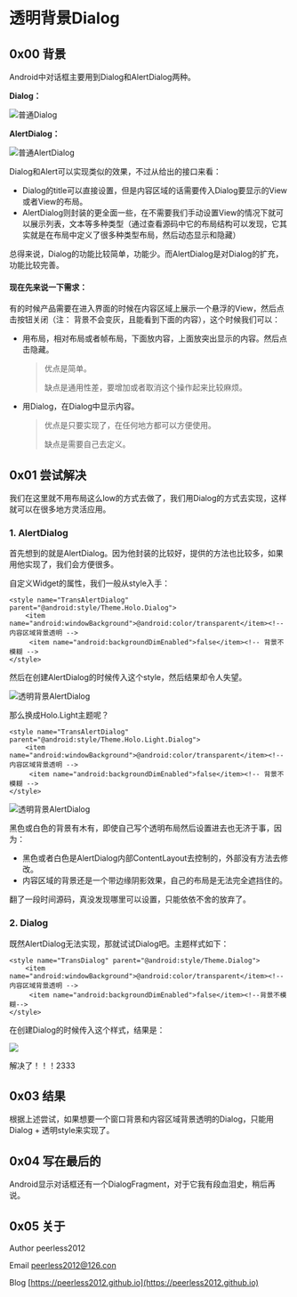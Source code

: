 # 透明背景Dialog

## 0x00 背景
Android中对话框主要用到Dialog和AlertDialog两种。

__Dialog：__

![普通Dialog](https://raw.githubusercontent.com/peerless2012/AndroidBasis/master/Imgs/dialog_normal.png)

__AlertDialog：__

![普通AlertDialog](https://raw.githubusercontent.com/peerless2012/AndroidBasis/master/Imgs/alertdialog_normal.png)

Dialog和Alert可以实现类似的效果，不过从给出的接口来看：

* Dialog的title可以直接设置，但是内容区域的话需要传入Dialog要显示的View或者View的布局。
* AlertDialog则封装的更全面一些，在不需要我们手动设置View的情况下就可以展示列表，文本等多种类型（通过查看源码中它的布局结构可以发现，它其实就是在布局中定义了很多种类型布局，然后动态显示和隐藏）

总得来说，Dialog的功能比较简单，功能少。而AlertDialog是对Dialog的扩充，功能比较完善。

#### 现在先来说一下需求：

有的时候产品需要在进入界面的时候在内容区域上展示一个悬浮的View，然后点击按钮关闭（注： 背景不会变灰，且能看到下面的内容），这个时候我们可以：

* 用布局，相对布局或者帧布局，下面放内容，上面放突出显示的内容。然后点击隐藏。

	>优点是简单。
	>
	>缺点是通用性差，要增加或者取消这个操作起来比较麻烦。

* 用Dialog，在Dialog中显示内容。
	> 优点是只要实现了，在任何地方都可以方便使用。
	> 
	> 缺点是需要自己去定义。

## 0x01 尝试解决
我们在这里就不用布局这么low的方式去做了，我们用Dialog的方式去实现，这样就可以在很多地方灵活应用。

### 1. AlertDialog
首先想到的就是AlertDialog。因为他封装的比较好，提供的方法也比较多，如果用他实现了，我们会方便很多。

自定义Widget的属性，我们一般从style入手：

	<style name="TransAlertDialog" parent="@android:style/Theme.Holo.Dialog">
        <item name="android:windowBackground">@android:color/transparent</item><!-- 内容区域背景透明 -->
         <item name="android:backgroundDimEnabled">false</item><!-- 背景不模糊 -->
    </style>

然后在创建AlertDialog的时候传入这个style，然后结果却令人失望。

![透明背景AlertDialog](https://raw.githubusercontent.com/peerless2012/AndroidBasis/master/Imgs/alertdialog_trans_dark.png)

那么换成Holo.Light主题呢？

	<style name="TransAlertDialog" parent="@android:style/Theme.Holo.Light.Dialog">
        <item name="android:windowBackground">@android:color/transparent</item><!-- 内容区域背景透明 -->
         <item name="android:backgroundDimEnabled">false</item><!-- 背景不模糊 -->
    </style>

![透明背景AlertDialog](https://raw.githubusercontent.com/peerless2012/AndroidBasis/master/Imgs/alertdialog_trans_light.png)


黑色或白色的背景有木有，即使自己写个透明布局然后设置进去也无济于事，因为：

* 黑色或者白色是AlertDialog内部ContentLayout去控制的，外部没有方法去修改。
* 内容区域的背景还是一个带边缘阴影效果，自己的布局是无法完全遮挡住的。

翻了一段时间源码，真没发现哪里可以设置，只能依依不舍的放弃了。

### 2. Dialog
既然AlertDialog无法实现，那就试试Dialog吧。主题样式如下：

	<style name="TransDialog" parent="@android:style/Theme.Dialog">
        <item name="android:windowBackground">@android:color/transparent</item><!-- 内容区域背景透明 -->
         <item name="android:backgroundDimEnabled">false</item><!--背景不模糊-->
    </style>

在创建Dialog的时候传入这个样式，结果是：

![](https://raw.githubusercontent.com/peerless2012/AndroidBasis/master/Imgs/dialog_trans.png)

解决了！！！2333

## 0x03 结果
根据上述尝试，如果想要一个窗口背景和内容区域背景透明的Dialog，只能用Dialog + 透明style来实现了。

## 0x04 写在最后的

Android显示对话框还有一个DialogFragment，对于它我有段血泪史，稍后再说。

## 0x05 关于
Author peerless2012

Email  [peerless2012@126.con](mailto:peerless2012@126.con)

Blog   [https://peerless2012.github.io](https://peerless2012.github.io)